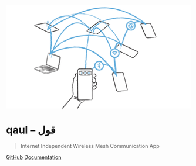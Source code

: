 <!-- _coverpage.md -->

![logo](_media/qaul-mesh.jpg)

# qaul – قول

> Internet Independent Wireless Mesh Communication App

[GitHub](https://github.com/qaul/qaul.net)
[Documentation](qaul/README.md)
